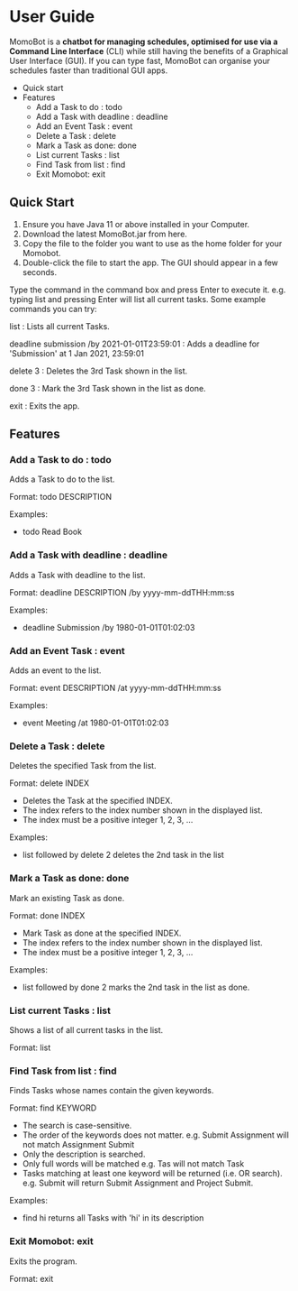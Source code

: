 # User Guide

MomoBot is a **chatbot for managing schedules, optimised for use via a Command Line Interface** (CLI)
while still having the benefits of a Graphical User Interface (GUI). If you can type fast, MomoBot can organise your schedules faster than traditional GUI apps.

* Quick start
* Features
    * Add a Task to do : todo
    * Add a Task with deadline : deadline
    * Add an Event Task : event
    * Delete a Task : delete
    * Mark a Task as done: done
    * List current Tasks : list
    * Find Task from list : find
    * Exit Momobot: exit

## Quick Start

1. Ensure you have Java 11 or above installed in your Computer.
2. Download the latest MomoBot.jar from here.
3. Copy the file to the folder you want to use as the home folder for your Momobot.
4. Double-click the file to start the app. The GUI should appear in a few seconds.

Type the command in the command box and press Enter to execute it. e.g. typing list and pressing Enter will list all current tasks.
Some example commands you can try:

list : Lists all current Tasks.

deadline submission /by 2021-01-01T23:59:01 : Adds a deadline for 'Submission' at 1 Jan 2021, 23:59:01

delete 3 : Deletes the 3rd Task shown in the list.

done 3 : Mark the 3rd Task shown in the list as done.

exit : Exits the app.

## Features

### Add a Task to do : todo

Adds a Task to do to the list.

Format: todo DESCRIPTION

Examples: 
* todo Read Book

### Add a Task with deadline : deadline

Adds a Task with deadline to the list.

Format: deadline DESCRIPTION /by yyyy-mm-ddTHH:mm:ss

Examples:
* deadline Submission /by 1980-01-01T01:02:03

### Add an Event Task : event

Adds an event to the list.

Format: event DESCRIPTION /at yyyy-mm-ddTHH:mm:ss

Examples:
* event Meeting /at 1980-01-01T01:02:03

### Delete a Task : delete

Deletes the specified Task from the list.

Format: delete INDEX
* Deletes the Task at the specified INDEX.
* The index refers to the index number shown in the displayed list.
* The index must be a positive integer 1, 2, 3, …

Examples:
* list followed by delete 2 deletes the 2nd task in the list

### Mark a Task as done: done

Mark an existing Task as done.

Format: done INDEX
* Mark Task as done at the specified INDEX.
* The index refers to the index number shown in the displayed list.
* The index must be a positive integer 1, 2, 3, …

Examples:
* list followed by done 2 marks the 2nd task in the list as done.

### List current Tasks : list

Shows a list of all current tasks in the list.

Format: list

### Find Task from list : find

Finds Tasks whose names contain the given keywords.

Format: find KEYWORD

* The search is case-sensitive.
* The order of the keywords does not matter. e.g. Submit Assignment will not match Assignment Submit
* Only the description is searched.
* Only full words will be matched e.g. Tas will not match Task
* Tasks matching at least one keyword will be returned (i.e. OR search). e.g. Submit will return Submit Assignment and Project Submit.

Examples:

* find hi returns all Tasks with 'hi' in its description

### Exit Momobot: exit

Exits the program.

Format: exit
